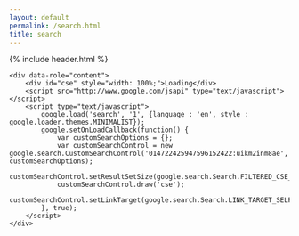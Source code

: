```yaml
---
layout: default
permalink: /search.html
title: search
---
```


<div data-role="page">
    {% include header.html %}

    <div data-role="content">
        <div id="cse" style="width: 100%;">Loading</div>
        <script src="http://www.google.com/jsapi" type="text/javascript"></script>
        <script type="text/javascript">
            google.load('search', '1', {language : 'en', style : google.loader.themes.MINIMALIST});
            google.setOnLoadCallback(function() {
                var customSearchOptions = {};
                var customSearchControl = new google.search.CustomSearchControl('014722425947596152422:uikm2inm8ae', customSearchOptions);
                customSearchControl.setResultSetSize(google.search.Search.FILTERED_CSE_RESULTSET);
                customSearchControl.draw('cse');
                customSearchControl.setLinkTarget(google.search.Search.LINK_TARGET_SELF);
            }, true);
        </script>
    </div>
</div>
